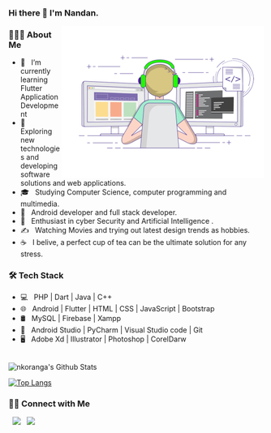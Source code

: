 ### Hi there 👋 I'm Nandan.
<img align="right" alt="GIF" src="https://github.com/nkoranga/nkoranga/blob/main/gif3.gif" width="400"/>

<h3> 👨🏻‍💻 About Me </h3>

- 🔭 &nbsp; I’m currently learning Flutter Application Development
- 🤔 &nbsp; Exploring new technologies and developing software solutions and web applications.
- 🎓 &nbsp; Studying Computer Science, computer programming and multimedia.
- 💼 &nbsp; Android developer and full stack developer.
- 🌱 &nbsp; Enthusiast in cyber Security and Artificial Intelligence .
- ✍️ &nbsp; Watching Movies and trying out latest design trends as hobbies.
- ☕ &nbsp; I belive, a perfect cup of tea can be the ultimate solution for any stress. 

<h3>🛠 Tech Stack</h3>

- 💻 &nbsp; PHP | Dart | Java | C++  
- 🌐 &nbsp; Android | Flutter | HTML | CSS | JavaScript | Bootstrap 
- 🛢 &nbsp; MySQL | Firebase | Xampp
- 🔧 &nbsp; Android Studio | PyCharm | Visual Studio code | Git
- 🖥 &nbsp; Adobe Xd | Illustrator | Photoshop | CorelDarw

<br>

<img align="center" src="https://github-readme-stats.vercel.app/api?username=nkoranga&include_all_commits=true&count_private=true&show_icons=true&line_height=20&title_color=7A7ADB&icon_color=2234AE&text_color=D3D3D3&bg_color=0,000000,130F40" alt="nkoranga's Github Stats">

</br>

[![Top Langs](https://github-readme-stats.vercel.app/api/top-langs/?username=nkoranga&layout=compact&text_color=daf7dc&bg_color=151515)](https://github.com/nandan-singh-koranga/github-readme-stats)


<h3> 🤝🏻 Connect with Me </h3>
<p align="left">
&nbsp; <a href="https://www.linkedin.com/in/nandan-singh-koranga/" target="_blank" rel="noopener noreferrer"><img src="https://icons8.com/icon/13930/linkedin" width="50" /></a>
&nbsp; <a href="mailto:nkoranga@gmail.com" target="_blank" rel="noopener noreferrer"><img src="https://icons8.com/icon/P7UIlhbpWzZm/gmail"  width="50" /></a>
</p>
